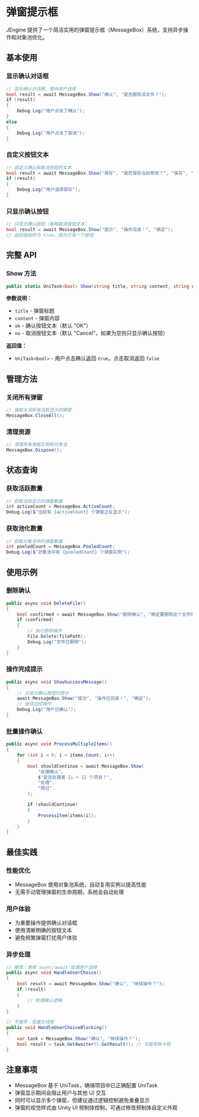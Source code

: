 # 弹窗提示框

JEngine 提供了一个简洁实用的弹窗提示框（MessageBox）系统，支持异步操作和对象池优化。

## 基本使用

### 显示确认对话框
```csharp
// 显示确认对话框，等待用户选择
bool result = await MessageBox.Show("确认", "是否删除该文件？");
if (result)
{
    Debug.Log("用户点击了确认");
}
else
{
    Debug.Log("用户点击了取消");
}
```

### 自定义按钮文本
```csharp
// 自定义确认和取消按钮的文本
bool result = await MessageBox.Show("保存", "是否保存当前修改？", "保存", "放弃");
if (result)
{
    Debug.Log("用户选择保存");
}
```

### 只显示确认按钮
```csharp
// 只显示确认按钮（省略取消按钮文本）
bool result = await MessageBox.Show("提示", "操作完成！", "确定");
// 返回值始终为 true，因为只有一个按钮
```

## 完整 API

### Show 方法
```csharp
public static UniTask<bool> Show(string title, string content, string ok = "OK", string no = "Cancel")
```

**参数说明：**
- `title` - 弹窗标题
- `content` - 弹窗内容
- `ok` - 确认按钮文本（默认 "OK"）
- `no` - 取消按钮文本（默认 "Cancel"，如果为空则只显示确认按钮）

**返回值：**
- `UniTask<bool>` - 用户点击确认返回 `true`，点击取消返回 `false`

## 管理方法

### 关闭所有弹窗
```csharp
// 强制关闭所有当前显示的弹窗
MessageBox.CloseAll();
```

### 清理资源
```csharp
// 清理所有弹窗实例和对象池
MessageBox.Dispose();
```

## 状态查询

### 获取活跃数量
```csharp
// 获取当前显示的弹窗数量
int activeCount = MessageBox.ActiveCount;
Debug.Log($"当前有 {activeCount} 个弹窗正在显示");
```

### 获取池化数量
```csharp
// 获取对象池中的弹窗数量
int pooledCount = MessageBox.PooledCount;
Debug.Log($"对象池中有 {pooledCount} 个弹窗实例");
```

## 使用示例

### 删除确认
```csharp
public async void DeleteFile()
{
    bool confirmed = await MessageBox.Show("删除确认", "确定要删除这个文件吗？", "删除", "取消");
    if (confirmed)
    {
        // 执行删除操作
        File.Delete(filePath);
        Debug.Log("文件已删除");
    }
}
```

### 操作完成提示
```csharp
public async void ShowSuccessMessage()
{
    // 只显示确认按钮的提示
    await MessageBox.Show("成功", "操作已完成！", "确定");
    // 继续后续操作
    Debug.Log("用户已确认");
}
```

### 批量操作确认
```csharp
public async void ProcessMultipleItems()
{
    for (int i = 0; i < items.Count; i++)
    {
        bool shouldContinue = await MessageBox.Show(
            "处理确认",
            $"是否处理第 {i + 1} 个项目？",
            "处理",
            "跳过"
        );

        if (shouldContinue)
        {
            ProcessItem(items[i]);
        }
    }
}
```

## 最佳实践

### 性能优化
- MessageBox 使用对象池系统，自动复用实例以提高性能
- 无需手动管理弹窗的生命周期，系统会自动处理

### 用户体验
- 为重要操作提供确认对话框
- 使用清晰明确的按钮文本
- 避免频繁弹窗打扰用户体验

### 异步处理
```csharp
// 推荐：使用 async/await 处理用户选择
public async void HandleUserChoice()
{
    bool result = await MessageBox.Show("确认", "继续操作？");
    if (result)
    {
        // 处理确认逻辑
    }
}

// 不推荐：阻塞主线程
public void HandleUserChoiceBlocking()
{
    var task = MessageBox.Show("确认", "继续操作？");
    bool result = task.GetAwaiter().GetResult(); // 可能导致卡顿
}
```

## 注意事项

- MessageBox 基于 UniTask，确保项目中已正确配置 UniTask
- 弹窗显示期间会阻止用户与其他 UI 交互
- 同时可以显示多个弹窗，但建议通过逻辑控制避免重叠显示
- 弹窗的视觉样式由 Unity UI 预制体控制，可通过修改预制体自定义外观